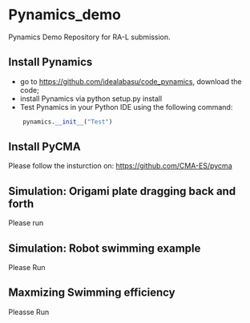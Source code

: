# Pynamics_demo
Pynamics Demo Repository for RA-L submission. 

## Install Pynamics

* go to https://github.com/idealabasu/code_pynamics, download the code;
* install Pynamics via python setup.py install
* Test Pynamics in your Python IDE using the following command:
```python
    pynamics.__init__("Test")
 ```
 
 ## Install PyCMA
  Please follow the insturction on: https://github.com/CMA-ES/pycma
 
 
## Simulation: Origami plate dragging back and forth
Please run
## Simulation: Robot swimming example
Please Run
## Maxmizing Swimming efficiency
Pleasse Run
